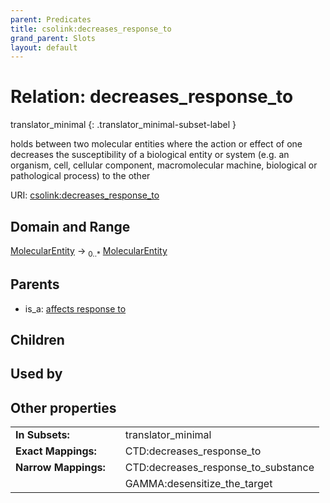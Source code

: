 ```yaml
---
parent: Predicates
title: csolink:decreases_response_to
grand_parent: Slots
layout: default
---
```


# Relation: decreases_response_to

translator_minimal
{: .translator_minimal-subset-label }


holds between two molecular entities where the action or effect of one decreases the susceptibility of a biological entity or system (e.g. an organism, cell, cellular component, macromolecular machine, biological or pathological process) to the other

URI: [csolink:decreases_response_to](https://w3id.org/csolink/vocab/decreases_response_to)

## Domain and Range

[MolecularEntity](MolecularEntity.md) ->  <sub>0..*</sub> [MolecularEntity](MolecularEntity.md)

## Parents

 *  is_a: [affects response to](affects_response_to.md)

## Children


## Used by


## Other properties

|  |  |  |
| --- | --- | --- |
| **In Subsets:** | | translator_minimal |
| **Exact Mappings:** | | CTD:decreases_response_to |
| **Narrow Mappings:** | | CTD:decreases_response_to_substance |
|  | | GAMMA:desensitize_the_target |

